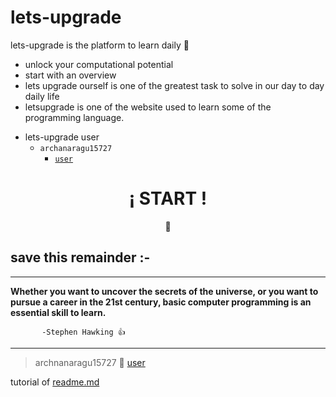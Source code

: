 # lets-upgrade  
 lets-upgrade is the platform to learn daily :book:
* unlock your computational potential
* start with an overview
* lets upgrade ourself is one of the greatest task to solve in our day to day daily life
*  letsupgrade is one of the website used to learn some of the programming language. 
- lets-upgrade user 
  - `archanaragu15727`
    - [`user`](https://letsupgrade.in/user/archanaragu15727)
  


<div align="center">
	<h1>¡ START !</h1>
	<p>📑</p>


</div>

## save this remainder :-
---


 **Whether you want to uncover the secrets of the universe, or you want to pursue a career in the 21st century, basic computer programming is an essential skill to learn.**
 
           -Stephen Hawking 👍
  ---

  
> archnanaragu15727 🥀 [user](https://letsupgrade.in/user/archanaragu15727)
 
  tutorial of [readme.md](https://github.com/Archana-Ragu/basic-read-md) 
